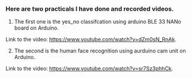 ### Here are two practicals I have done and recorded videos.

1. The first one is the yes_no classifcation using arduino BLE 33 NANo board on Arduino. 

Link to the video: https://www.youtube.com/watch?v=dZm0sN_RnAk. 


2. The second is the human face recognition using aurduino cam unit on Arduino. 

Link to the video: https://www.youtube.com/watch?v=sr7Sz3phhCk. 

